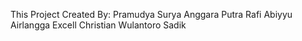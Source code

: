 This Project Created By:
Pramudya Surya Anggara Putra
Rafi Abiyyu Airlangga
Excell Christian Wulantoro Sadik